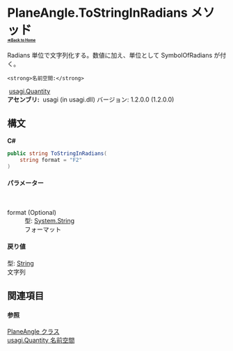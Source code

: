 # PlaneAngle.ToStringInRadians メソッド <div style="font-size:30%"><a href="https://github.com/usagi/usagi.cs/blob/master/docs/Home.md">≪Back to Home</a></div> 

Radians 単位で文字列化する。数値に加え、単位として SymbolOfRadians が付く。


    <strong>名前空間:</strong>
&nbsp;<a href="N_usagi_Quantity.md">usagi.Quantity</a><br /><strong>アセンブリ:</strong>
&nbsp;usagi (in usagi.dll) バージョン: 1.2.0.0 (1.2.0.0)

## 構文

**C#**<br />
``` C#
public string ToStringInRadians(
	string format = "F2"
)
```


#### パラメーター
&nbsp;<dl><dt>format (Optional)</dt><dd>型: <a href="http://msdn2.microsoft.com/ja-jp/library/s1wwdcbf" target="_blank">System.String</a><br />フォーマット</dd></dl>

#### 戻り値
型: <a href="http://msdn2.microsoft.com/ja-jp/library/s1wwdcbf" target="_blank">String</a><br />文字列

## 関連項目


#### 参照
<a href="T_usagi_Quantity_PlaneAngle.md">PlaneAngle クラス</a><br /><a href="N_usagi_Quantity.md">usagi.Quantity 名前空間</a><br />
